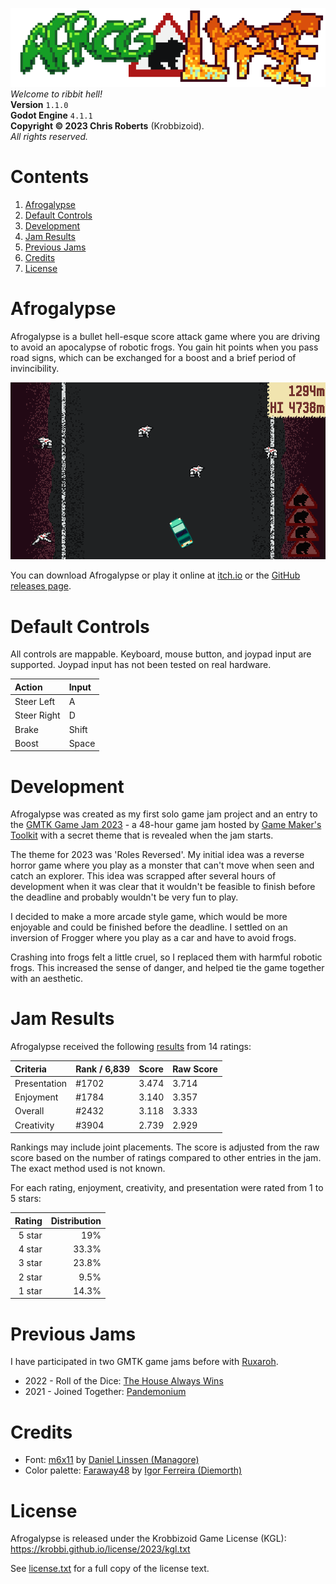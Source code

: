 [![Afrogalypse logo.](/etc/images/logo.png)](/readme.md)  
_Welcome to ribbit hell!_  
__Version__ `1.1.0`  
__Godot Engine__ `4.1.1`  
__Copyright &copy; 2023 Chris Roberts__ (Krobbizoid).  
_All rights reserved._

# Contents
1. [Afrogalypse](#afrogalypse)
2. [Default Controls](#default-controls)
3. [Development](#development)
4. [Jam Results](#jam-results)
5. [Previous Jams](#previous-jams)
6. [Credits](#credits)
7. [License](#license)

# Afrogalypse
Afrogalypse is a bullet hell-esque score attack game where you are driving to
avoid an apocalypse of robotic frogs. You gain hit points when you pass road
signs, which can be exchanged for a boost and a brief period of invincibility.

[![Afrogalypse gameplay.](/etc/images/gameplay.png)](
https://krobbizoid.itch.io/afrogalypse)

You can download Afrogalypse or play it online at
[itch.io](https://krobbizoid.itch.io/afrogalypse) or the
[GitHub releases page](https://github.com/krobbi/afrogalypse/releases).

# Default Controls
All controls are mappable. Keyboard, mouse button, and joypad input are
supported. Joypad input has not been tested on real hardware.

| Action      | Input |
| :---------- | :---- |
| Steer Left  | A     |
| Steer Right | D     |
| Brake       | Shift |
| Boost       | Space |

# Development
Afrogalypse was created as my first solo game jam project and an entry to the
[GMTK Game Jam 2023](https://itch.io/jam/gmtk-2023) - a 48-hour game jam hosted
by [Game Maker's Toolkit](https://www.youtube.com/@GMTK) with a secret theme
that is revealed when the jam starts.

The theme for 2023 was 'Roles Reversed'. My initial idea was a reverse horror
game where you play as a monster that can't move when seen and catch an
explorer. This idea was scrapped after several hours of development when it was
clear that it wouldn't be feasible to finish before the deadline and probably
wouldn't be very fun to play.

I decided to make a more arcade style game, which would be more enjoyable and
could be finished before the deadline. I settled on an inversion of Frogger
where you play as a car and have to avoid frogs.

Crashing into frogs felt a little cruel, so I replaced them with harmful
robotic frogs. This increased the sense of danger, and helped tie the game
together with an aesthetic.

# Jam Results
Afrogalypse received the following
[results](https://itch.io/jam/gmtk-2023/rate/2155249) from 14 ratings:

| Criteria     | Rank / 6,839 | Score | Raw Score |
| :----------- | :----------- | :---- | :-------- |
| Presentation | #1702        | 3.474 | 3.714     |
| Enjoyment    | #1784        | 3.140 | 3.357     |
| Overall      | #2432        | 3.118 | 3.333     |
| Creativity   | #3904        | 2.739 | 2.929     |

Rankings may include joint placements. The score is adjusted from the raw score
based on the number of ratings compared to other entries in the jam. The exact
method used is not known.

For each rating, enjoyment, creativity, and presentation were rated from 1 to 5
stars:

| Rating | Distribution |
| -----: | -----------: |
| 5 star | 19%          |
| 4 star | 33.3%        |
| 3 star | 23.8%        |
| 2 star | 9.5%         |
| 1 star | 14.3%        |

# Previous Jams
I have participated in two GMTK game jams before with
[Ruxaroh](https://github.com/ruxaroh).

* 2022 - Roll of the Dice:
[The House Always Wins](https://ruxaroh.itch.io/the-house-always-wins)
* 2021 - Joined Together:
[Pandemonium](https://ruxaroh.itch.io/pandemonium)

# Credits
* Font: [m6x11](https://managore.itch.io/m6x11) by
[Daniel Linssen (Managore)](https://twitter.com/managore)
* Color palette: [Faraway48](https://lospec.com/palette-list/faraway48) by
[Igor Ferreira (Diemorth)](https://twitter.com/diemorth)

# License
Afrogalypse is released under the Krobbizoid Game License (KGL):  
https://krobbi.github.io/license/2023/kgl.txt

See [license.txt](/license.txt) for a full copy of the license text.
